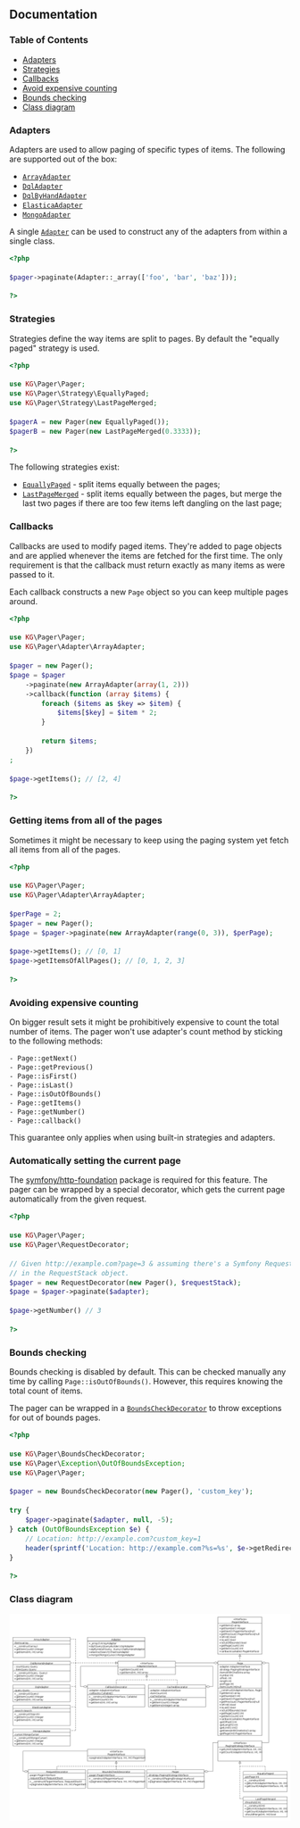 Documentation
-------------

### Table of Contents

* [Adapters](#adapters)
* [Strategies](#strategies)
* [Callbacks](#callbacks)
* [Avoid expensive counting](#avoid-expensive-counting)
* [Bounds checking](#bounds-checking)
* [Class diagram](#class-diagram)

### Adapters

Adapters are used to allow paging of specific types of items. The following
are supported out of the box:

* [`ArrayAdapter`](/src/Adapter/ArrayAdapter.php)
* [`DqlAdapter`](/src/Adapter/DqlAdapter.php)
* [`DqlByHandAdapter`](/src/Adapter/DqlByHandAdapter.php)
* [`ElasticaAdapter`](/src/Adapter/ElasticaAdapter.php)
* [`MongoAdapter`](/src/Adapter/MongoAdapter.php)

A single [`Adapter`](/src/Adapter.php) can be used to construct any of the
adapters from within a single class.

```php
<?php

$pager->paginate(Adapter::_array(['foo', 'bar', 'baz']));

?>
```

### Strategies

Strategies define the way items are split to pages. By default the "equally
paged" strategy is used.

```php
<?php

use KG\Pager\Pager;
use KG\Pager\Strategy\EquallyPaged;
use KG\Pager\Strategy\LastPageMerged;

$pagerA = new Pager(new EquallyPaged());
$pagerB = new Pager(new LastPageMerged(0.3333));

?>
```

The following strategies exist:

- [`EquallyPaged`](/src/Strategy/EquallyPaged.php) - split items equally
  between the pages;
- [`LastPageMerged`](/src/Strategy/LastPageMerged.php) - split items equally
  between the pages, but merge the last two pages if there are too few items
  left dangling on the last page;

### Callbacks

Callbacks are used to modify paged items. They're added to page objects and
are applied whenever the items are fetched for the first time. The only
requirement is that the callback must return exactly as many items as were
passed to it.

Each callback constructs a new `Page` object so you can keep multiple pages
around.

```php
<?php

use KG\Pager\Pager;
use KG\Pager\Adapter\ArrayAdapter;

$pager = new Pager();
$page = $pager
    ->paginate(new ArrayAdapter(array(1, 2)))
    ->callback(function (array $items) {
        foreach ($items as $key => $item) {
            $items[$key] = $item * 2;
        }

        return $items;
    })
;

$page->getItems(); // [2, 4]

?>
```

### Getting items from all of the pages

Sometimes it might be necessary to keep using the paging system yet fetch all
items from all of the pages.

```php
<?php

use KG\Pager\Pager;
use KG\Pager\Adapter\ArrayAdapter;

$perPage = 2;
$pager = new Pager();
$page = $pager->paginate(new ArrayAdapter(range(0, 3)), $perPage);

$page->getItems(); // [0, 1]
$page->getItemsOfAllPages(); // [0, 1, 2, 3]

?>
```

### Avoiding expensive counting

On bigger result sets it might be prohibitively expensive to count the total
number of items. The pager won't use adapter's count method by sticking to the
following methods:

    - Page::getNext()
    - Page::getPrevious()
    - Page::isFirst()
    - Page::isLast()
    - Page::isOutOfBounds()
    - Page::getItems()
    - Page::getNumber()
    - Page::callback()

This guarantee only applies when using built-in strategies and adapters.

### Automatically setting the current page

The [symfony/http-foundation](https://packagist.org/packages/symfony/http-foundation)
package is required for this feature. The pager can be wrapped by a special
decorator, which gets the current page automatically from the given request.

```php
<?php

use KG\Pager\Pager;
use KG\Pager\RequestDecorator;

// Given http://example.com?page=3 & assuming there's a Symfony Request object
// in the RequestStack object.
$pager = new RequestDecorator(new Pager(), $requestStack);
$page = $pager->paginate($adapter);

$page->getNumber() // 3

?>
```

### Bounds checking

Bounds checking is disabled by default. This can be checked manually any time
by calling `Page::isOutOfBounds()`. However, this requires knowing the total
count of items.

The pager can be wrapped in a [`BoundsCheckDecorator`](/src/BoundsCheckDecorator.php)
to throw exceptions for out of bounds pages.

```php
<?php

use KG\Pager\BoundsCheckDecorator;
use KG\Pager\Exception\OutOfBoundsException;
use KG\Pager\Pager;

$pager = new BoundsCheckDecorator(new Pager(), 'custom_key');

try {
    $pager->paginate($adapter, null, -5);
} catch (OutOfBoundsException $e) {
    // Location: http://example.com?custom_key=1
    header(sprintf('Location: http://example.com?%s=%s', $e->getRedirectKey(), 1));
}

?>
```

### Class diagram

![class diagram](class_diagram.png)
